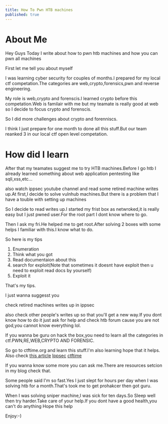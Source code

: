 ```yaml
---
title: How To Pwn HTB machines
published: true
---
```

# [](#header-2)About Me
Hey Guys Today I write about how to pwn htb machines and how you can pwn all machines

First let me tell you about myself 

I was  learning cyber security for couples of months.I prepared for my local ctf competation.The categories are web,crypto,forensics,pwn and reverse engineering.

My role is web,crypto and forenscis.I learned crypto before this competation.Web is familair with me but my teamate is really good at web so I decide to focus crypto and forenscis.

So I did more challenges about crypto and forenniscs.

I think I just prepare for one month to done all this stuff.But our team reanked 3 in our local ctf open level competation.

# [](#header-2)How did I learn

After that my teamates suggest me to try HTB machines.Before I go htb I already learned something about web application  pentesting like sqli,xss,etc...

also watch ippsec youtube channel and read some retired machine writes up.At first,I decide to solve vulnhub machines.But there  is a problem that I have a touble with setting up machines

So I decide to read writes up.I started my frist box as netwroked,it is really easy but I just pwned user.For the root part I dont know where to go.

Then I ask my fri.He helped me to get root.After solving 2 boxes with some helps I familiar with this.I know what to do.

So here is my tips 

1. Enumeration
1. Think what you got 
1. Read documentaion about this 
1. search for exploit(Note that sometimes it doesnt have exploit then u need to exploit read docs by yourself)
1. Exploit it 

That's my tips.

I just wanna suggesst you 

check retired machines writes up in ippsec

also check other people's writes up so that you'll get a new way.If you dont know how to do it just  ask for help and check htb forum cause you are not god,you cannot know everything lol.

If you wanna be guru on hack the box,you need to learn all the categories in ctf.PWN,RE,WEB,CRYPTO AND FORENSIC.

So go to ctftime.org and learn this stuff.I'm also learning hope that it helps.
Also check [this article](https://medium.com/bug-bounty-hunting/beginner-tips-to-own-boxes-at-hackthebox-9ae3fec92a96)
[Ippsec](https://www.youtube.com/results?search_query=ippsec)
[ctftime](https://ctftime.org/)

If you wanna know some more you can ask me.There are resources setcion in my blog check that.


Some people said I'm so fast.Yes I just slept for hours per day when I was solving htb for a month.That's took me to get prohakcer then got guru.

When I was solving sniper machine,I was sick for ten days.So Sleep well then try harder.Take care of your help.If you dont have a good health,you can't do anything 
Hope this help

Enjoy:-)
